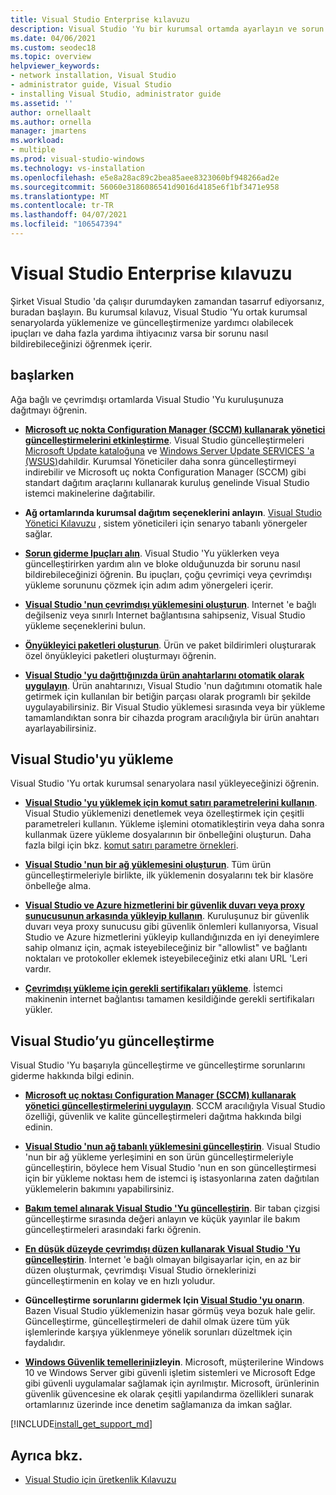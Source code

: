 ```yaml
---
title: Visual Studio Enterprise kılavuzu
description: Visual Studio 'Yu bir kurumsal ortamda ayarlayın ve sorun giderin.
ms.date: 04/06/2021
ms.custom: seodec18
ms.topic: overview
helpviewer_keywords:
- network installation, Visual Studio
- administrator guide, Visual Studio
- installing Visual Studio, administrator guide
ms.assetid: ''
author: ornellaalt
ms.author: ornella
manager: jmartens
ms.workload:
- multiple
ms.prod: visual-studio-windows
ms.technology: vs-installation
ms.openlocfilehash: e5e8a28ac89c2bea85aee8323060bf948266ad2e
ms.sourcegitcommit: 56060e3186086541d9016d4185e6f1bf3471e958
ms.translationtype: MT
ms.contentlocale: tr-TR
ms.lasthandoff: 04/07/2021
ms.locfileid: "106547394"
---
```

# <a name="visual-studio-enterprise-guide"></a>Visual Studio Enterprise kılavuzu
Şirket Visual Studio 'da çalışır durumdayken zamandan tasarruf ediyorsanız, buradan başlayın. Bu kurumsal kılavuz, Visual Studio 'Yu ortak kurumsal senaryolarda yüklemenize ve güncelleştirmenize yardımcı olabilecek ipuçları ve daha fazla yardıma ihtiyacınız varsa bir sorunu nasıl bildirebileceğinizi öğrenmek içerir. 

## <a name="get-started"></a>başlarken 
Ağa bağlı ve çevrimdışı ortamlarda Visual Studio 'Yu kuruluşunuza dağıtmayı öğrenin.

- **[Microsoft uç nokta Configuration Manager (SCCM) kullanarak yönetici güncelleştirmelerini etkinleştirme](enabling-administrator-updates.md)**.  Visual Studio güncelleştirmeleri [Microsoft Update kataloğuna](https://www.catalog.update.microsoft.com/Home.aspx) ve [Windows Server Update SERVICES 'a (WSUS)](https://docs.microsoft.com/windows-server/administration/windows-server-update-services/get-started/windows-server-update-services-wsus)dahildir. Kurumsal Yöneticiler daha sonra güncelleştirmeyi indirebilir ve Microsoft uç nokta Configuration Manager (SCCM) gibi standart dağıtım araçlarını kullanarak kuruluş genelinde Visual Studio istemci makinelerine dağıtabilir.

- **Ağ ortamlarında kurumsal dağıtım seçeneklerini anlayın**. [Visual Studio Yönetici Kılavuzu](visual-studio-administrator-guide.md) , sistem yöneticileri için senaryo tabanlı yönergeler sağlar. 

- **[Sorun giderme Ipuçları alın](troubleshooting-installation-issues.md)**. Visual Studio 'Yu yüklerken veya güncelleştirirken yardım alın ve bloke olduğunuzda bir sorunu nasıl bildirebileceğinizi öğrenin. Bu ipuçları, çoğu çevrimiçi veya çevrimdışı yükleme sorununu çözmek için adım adım yönergeleri içerir. 

- **[Visual Studio 'nun çevrimdışı yüklemesini oluşturun](create-an-offline-installation-of-visual-studio.md)**. Internet 'e bağlı değilseniz veya sınırlı Internet bağlantısına sahipseniz, Visual Studio yükleme seçeneklerini bulun. 

- **[Önyükleyici paketleri oluşturun](../deployment/creating-bootstrapper-packages.md)**. Ürün ve paket bildirimleri oluşturarak özel önyükleyici paketleri oluşturmayı öğrenin. 

- **[Visual Studio 'yu dağıttığınızda ürün anahtarlarını otomatik olarak uygulayın](automatically-apply-product-keys-when-deploying-visual-studio.md)**. Ürün anahtarınızı, Visual Studio 'nun dağıtımını otomatik hale getirmek için kullanılan bir betiğin parçası olarak programlı bir şekilde uygulayabilirsiniz. Bir Visual Studio yüklemesi sırasında veya bir yükleme tamamlandıktan sonra bir cihazda program aracılığıyla bir ürün anahtarı ayarlayabilirsiniz. 

## <a name="install-visual-studio"></a>Visual Studio'yu yükleme 

Visual Studio 'Yu ortak kurumsal senaryolara nasıl yükleyeceğinizi öğrenin. 

- **[Visual Studio 'yu yüklemek için komut satırı parametrelerini kullanın](use-command-line-parameters-to-install-visual-studio.md)**. Visual Studio yüklemenizi denetlemek veya özelleştirmek için çeşitli parametreleri kullanın. Yükleme işlemini otomatikleştirin veya daha sonra kullanmak üzere yükleme dosyalarının bir önbelleğini oluşturun. Daha fazla bilgi için bkz. [komut satırı parametre örnekleri](command-line-parameter-examples.md).

- **[Visual Studio 'nun bir ağ yüklemesini oluşturun](create-a-network-installation-of-visual-studio.md)**. Tüm ürün güncelleştirmeleriyle birlikte, ilk yüklemenin dosyalarını tek bir klasöre önbelleğe alma. 

- **[Visual Studio ve Azure hizmetlerini bir güvenlik duvarı veya proxy sunucusunun arkasında yükleyip kullanın](install-and-use-visual-studio-behind-a-firewall-or-proxy-server.md)**. Kuruluşunuz bir güvenlik duvarı veya proxy sunucusu gibi güvenlik önlemleri kullanıyorsa, Visual Studio ve Azure hizmetlerini yükleyip kullandığınızda en iyi deneyimlere sahip olmanız için, açmak isteyebileceğiniz bir "allowlist" ve bağlantı noktaları ve protokoller eklemek isteyebileceğiniz etki alanı URL 'Leri vardır. 

- **[Çevrimdışı yükleme için gerekli sertifikaları yükleme](../install/install-certificates-for-visual-studio-offline.md)**. İstemci makinenin internet bağlantısı tamamen kesildiğinde gerekli sertifikaları yükler.

## <a name="update-visual-studio"></a>Visual Studio’yu güncelleştirme 

Visual Studio 'Yu başarıyla güncelleştirme ve güncelleştirme sorunlarını giderme hakkında bilgi edinin. 

- **[Microsoft uç noktası Configuration Manager (SCCM) kullanarak yönetici güncelleştirmelerini uygulayın](../install/applying-administrator-updates.md)**. SCCM aracılığıyla Visual Studio özelliği, güvenlik ve kalite güncelleştirmeleri dağıtma hakkında bilgi edinin. 

- **[Visual Studio 'nun ağ tabanlı yüklemesini güncelleştirin](update-a-network-installation-of-visual-studio.md)**. Visual Studio 'nun bir ağ yükleme yerleşimini en son ürün güncelleştirmeleriyle güncelleştirin, böylece hem Visual Studio 'nun en son güncelleştirmesi için bir yükleme noktası hem de istemci iş istasyonlarına zaten dağıtılan yüklemelerin bakımını yapabilirsiniz.

- **[Bakım temel alınarak Visual Studio 'Yu güncelleştirin](update-servicing-baseline.md)**. Bir taban çizgisi güncelleştirme sırasında değeri anlayın ve küçük yayınlar ile bakım güncelleştirmeleri arasındaki farkı öğrenin. 

- **[En düşük düzeyde çevrimdışı düzen kullanarak Visual Studio 'Yu güncelleştirin](update-minimal-layout.md)**. İnternet 'e bağlı olmayan bilgisayarlar için, en az bir düzen oluşturmak, çevrimdışı Visual Studio örneklerinizi güncelleştirmenin en kolay ve en hızlı yoludur.

- **Güncelleştirme sorunlarını gidermek Için [Visual Studio 'yu onarın](repair-visual-studio.md)**. Bazen Visual Studio yüklemenizin hasar görmüş veya bozuk hale gelir. Güncelleştirme, güncelleştirmeleri de dahil olmak üzere tüm yük işlemlerinde karşıya yüklenmeye yönelik sorunları düzeltmek için faydalıdır. 

- **[Windows Güvenlik temellerini](/windows/security/threat-protection/windows-security-baselines)izleyin**. Microsoft, müşterilerine Windows 10 ve Windows Server gibi güvenli işletim sistemleri ve Microsoft Edge gibi güvenli uygulamalar sağlamak için ayrılmıştır. Microsoft, ürünlerinin güvenlik güvencesine ek olarak çeşitli yapılandırma özellikleri sunarak ortamlarınız üzerinde ince denetim sağlamanıza da imkan sağlar. 

[!INCLUDE[install_get_support_md](includes/install_get_support_md.md)]

## <a name="see-also"></a>Ayrıca bkz. 

- [Visual Studio için üretkenlik Kılavuzu](../ide/productivity-features.md)

